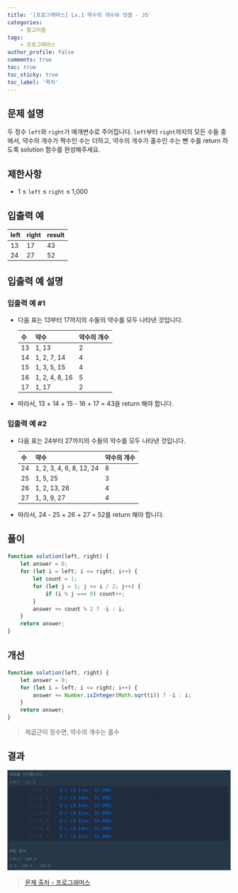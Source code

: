 ```yaml
---
title: '[프로그래머스] Lv.1 약수의 개수와 덧셈 - JS'
categories:
    - 알고리즘
tags:
    - 프로그래머스
author_profile: false
comments: true
toc: true
toc_sticky: true
toc_label: '목차'
---
```


## 문제 설명

두 정수 `left`와 `right`가 매개변수로 주어집니다. `left`부터 `right`까지의 모든 수들 중에서, 약수의 개수가 짝수인 수는 더하고, 약수의 개수가 홀수인 수는 뺀 수를 return 하도록 solution 함수를 완성해주세요.

## 제한사항

-   1 ≤ `left` ≤ `right` ≤ 1,000

## 입출력 예

| left | right | result |
| ---- | ----- | ------ |
| 13   | 17    | 43     |
| 24   | 27    | 52     |

## 입출력 예 설명

### 입출력 예 #1

-   다음 표는 13부터 17까지의 수들의 약수를 모두 나타낸 것입니다.

    | 수  | 약수           | 약수의 개수 |
    | --- | -------------- | ----------- |
    | 13  | 1, 13          | 2           |
    | 14  | 1, 2, 7, 14    | 4           |
    | 15  | 1, 3, 5, 15    | 4           |
    | 16  | 1, 2, 4, 8, 16 | 5           |
    | 17  | 1, 17          | 2           |

-   따라서, 13 + 14 + 15 - 16 + 17 = 43을 return 해야 합니다.

### 입출력 예 #2

-   다음 표는 24부터 27까지의 수들의 약수를 모두 나타낸 것입니다.

    | 수  | 약수                     | 약수의 개수 |
    | --- | ------------------------ | ----------- |
    | 24  | 1, 2, 3, 4, 6, 8, 12, 24 | 8           |
    | 25  | 1, 5, 25                 | 3           |
    | 26  | 1, 2, 13, 26             | 4           |
    | 27  | 1, 3, 9, 27              | 4           |

-   따라서, 24 - 25 + 26 + 27 = 52를 return 해야 합니다.

## 풀이

```javascript
function solution(left, right) {
    let answer = 0;
    for (let i = left; i <= right; i++) {
        let count = 1;
        for (let j = 1; j <= i / 2; j++) {
            if (i % j === 0) count++;
        }
        answer += count % 2 ? -i : i;
    }
    return answer;
}
```

## 개선

```javascript
function solution(left, right) {
    let answer = 0;
    for (let i = left; i <= right; i++) {
        answer += Number.isInteger(Math.sqrt(i)) ? -i : i;
    }
    return answer;
}
```

> 제곱근이 정수면, 약수의 개수는 홀수

## 결과

![result](/assets/images/2023/08/23/algorithm-26-result.png)

> [문제 출처 - 프로그래머스](https://school.programmers.co.kr/learn/courses/30/lessons/77884?language=javascript)
